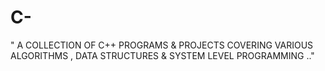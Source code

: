 # C-
" A COLLECTION OF C++ PROGRAMS &amp; PROJECTS COVERING VARIOUS ALGORITHMS , DATA STRUCTURES &amp; SYSTEM LEVEL PROGRAMMING .."
